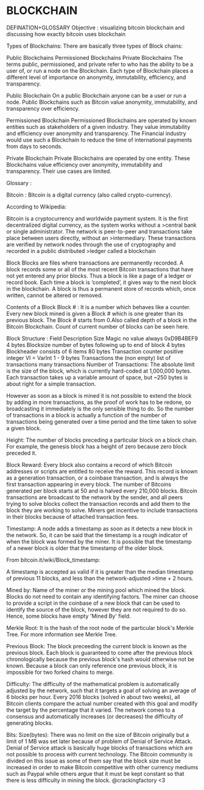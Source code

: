 # BLOCKCHAIN
DEFINATION+GLOSSARY
Objective :
visualizing bitcoin blockchain and discussing how exactly bitcoin uses blockchain


Types of Blockchains:
There are basically three types of Block chains:

Public Blockchains
Permissioned Blockchains
Private Blockchains
The terms public, permissioned, and private refer to who has the ability to be a user of, or run a node on the Blockchain. Each type of Blockchain places a different level of importance on anonymity, immutability, efficiency, and transparency.

Public Blockchain
On a public Blockchain anyone can be a user or run a node. Public Blockchains such as Bitcoin value anonymity, immutability, and transparency over efficiency.

Permissioned Blockchain
Permissioned Blockchains are operated by known entities such as stakeholders of a given industry. They value immutability and efficiency over anonymity and transparency. The Financial industry would use such a Blockchain to reduce the time of international payments from days to seconds.

Private Blockchain
Private Blockchains are operated by one entity. These Blockchains value efficiency over anonymity, immutability and transparency. Their use cases are limited.


Glossary :

Bitcoin :
Bitcoin is a digital currency (also called crypto-currency).

According to Wikipedia:

Bitcoin is a cryptocurrency and worldwide payment system. It is the first decentralized digital currency, as the system works without a >central bank or single administrator. The network is peer-to-peer and transactions take place between users directly, without an >intermediary. These transactions are verified by network nodes through the use of cryptography and recorded in a public distributed >ledger called a blockchain


Block
Blocks are files where transactions are permanently recorded. A block records some or all of the most recent Bitcoin transactions that have not yet entered any prior blocks. Thus a block is like a page of a ledger or record book. Each time a block is ‘completed’, it gives way to the next block in the blockchain. A block is thus a permanent store of records which, once written, cannot be altered or removed.

Contents of a Block
Block # :
It is a number which behaves like a counter. Every new block mined is given a Block # which is one greater than its previous block. The Block # starts from 0.Also called depth of a block in the Bitcoin Blockchain. Count of current number of blocks can be seen here.

Block Structure :
Field	Description	Size
Magic no	value always 0xD9B4BEF9	4 bytes
Blocksize	number of bytes following up to end of block	4 bytes
Blockheader	consists of 6 items	80 bytes
Transaction counter	positive integer VI = VarInt	1 - 9 bytes
Transactions	the (non empty) list of transactions	many transactions
Number of Transactions:
The absolute limit is the size of the block, which is currently hard-coded at 1,000,000 bytes. Each transaction takes up a variable amount of space, but ~250 bytes is about right for a simple transaction.

However as soon as a block is mined it is not possible to extend the block by adding in more transactions, as the proof of work has to be redone, so broadcasting it immediately is the only sensible thing to do. So the number of transactions in a block is actually a function of the number of transactions being generated over a time period and the time taken to solve a given block.

Height:
The number of blocks preceding a particular block on a block chain. For example, the genesis block has a height of zero because zero block preceded it.

Block Reward:
Every block also contains a record of which Bitcoin addresses or scripts are entitled to receive the reward. This record is known as a generation transaction, or a coinbase transaction, and is always the first transaction appearing in every block. The number of Bitcoins generated per block starts at 50 and is halved every 210,000 blocks. Bitcoin transactions are broadcast to the network by the sender, and all peers trying to solve blocks collect the transaction records and add them to the block they are working to solve. Miners get incentive to include transactions in their blocks because of attached transaction fees.

Timestamp:
A node adds a timestamp as soon as it detects a new block in the network. So, it can be said that the timestamp is a rough indicator of when the block was formed by the miner. It is possible that the timestamp of a newer block is older that the timestamp of the older block.

From bitcoin.it/wiki/Block_timestamp:

A timestamp is accepted as valid if it is greater than the median timestamp of previous 11 blocks, and less than the network-adjusted >time + 2 hours.

Mined by:
Name of the miner or the mining pool which mined the block. Blocks do not need to contain any identifying factors. The miner can choose to provide a script in the coinbase of a new block that can be used to identify the source of the block, however they are not required to do so. Hence, some blocks have empty 'Mined By' field.

Merkle Root:
It is the hash of the root node of the particular block's Merkle Tree. For more information see Merkle Tree.

Previous Block:
The block preceeding the current block is known as the previous block. Each block is guaranteed to come after the previous block chronologically because the previous block's hash would otherwise not be known. Because a block can only reference one previous block, it is impossible for two forked chains to merge.

Difficulty:
The difficulty of the mathematical problem is automatically adjusted by the network, such that it targets a goal of solving an average of 6 blocks per hour. Every 2016 blocks (solved in about two weeks), all Bitcoin clients compare the actual number created with this goal and modify the target by the percentage that it varied. The network comes to a consensus and automatically increases (or decreases) the difficulty of generating blocks.

Bits:
Size(bytes):
There was no limit on the size of Bitcoin originally but a limit of 1 MB was set later because of problem of Denial of Service Attack. Denial of Service attack is basically huge blocks of transactions which are not possible to process with current technology. The Bitcoin community is divided on this issue as some of them say that the block size must be increased in order to make Bitcoin competitive with other currency mediums such as Paypal while others argue that it must be kept constant so that there is less difficulty in mining the block.
@crackingfactory <3
